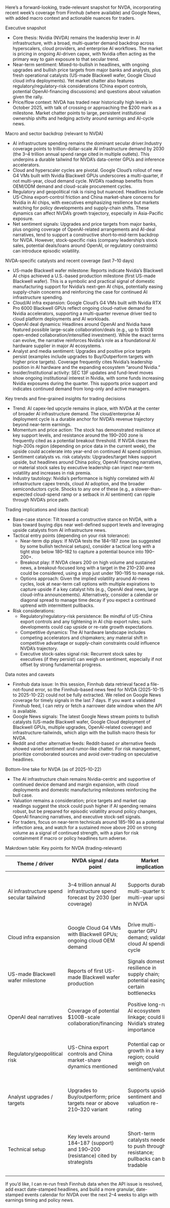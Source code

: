 Here’s a forward-looking, trade-relevant snapshot for NVDA, incorporating recent week’s coverage from Finnhub (where available) and Google News, with added macro context and actionable nuances for traders.

Executive snapshot
- Core thesis: Nvidia (NVDA) remains the leadership lever in AI infrastructure, with a broad, multi-quarter demand backdrop across hyperscalers, cloud providers, and enterprise AI workflows. The market is pricing in ongoing AI-driven capex, with Nvidia often acting as the primary way to gain exposure to that secular trend.
- Near-term sentiment: Mixed-to-bullish in headlines, with ongoing upgrades and bullish price targets from major banks and analysts, plus fresh operational catalysts (US-made Blackwell wafer, Google Cloud cloud infra deployments). Yet market chatter also features regulatory/regulatory-risk considerations (China export controls, potential OpenAI-financing discussions) and questions about valuation given the rally.
- Price/flow context: NVDA has traded near historically high levels in October 2025, with talk of crossing or approaching the $200 mark as a milestone. Market chatter points to large, persistent institutional ownership shifts and hedging activity around earnings and AI-cycle news.

Macro and sector backdrop (relevant to NVDA)
- AI infrastructure spending remains the dominant secular driver.Industry coverage points to trillion-dollar-scale AI infrastructure demand by 2030 (the 3–4 trillion annual spend range cited in multiple outlets). This underpins a durable tailwind for NVDA’s data-center GPUs and inference accelerators.
- Cloud and hyperscaler cycles are pivotal. Google Cloud’s rollout of new G4 VMs built with Nvidia Blackwell GPUs underscores a multi-quarter, if not multi-year, cloud demand cycle. NVDA’s roadmap benefits from OEM/ODM demand and cloud-scale procurement cycles.
- Regulatory and geopolitical risk is rising but nuanced. Headlines include US-China export-control friction and China market-share concerns for Nvidia in AI chips, with executives emphasizing resilience but markets watching for policy developments and supply-chain shifts. These dynamics can affect NVDA’s growth trajectory, especially in Asia-Pacific exposure.
- Net sentiment signals: Upgrades and price targets from major banks, plus ongoing coverage of OpenAI-related arrangements and AI-deal narratives, tend to support a constructive short‑to‑mid-term backdrop for NVDA. However, stock-specific risks (company leadership’s stock sales, potential deals/loans around OpenAI, or regulatory constraints) can introduce episodic volatility.

NVDA-specific catalysts and recent coverage (last 7–10 days)
- US-made Blackwell wafer milestone: Reports indicate Nvidia’s Blackwell AI chips achieved a U.S.-based production milestone (first US-made Blackwell wafer). This is a symbolic and practical signal of domestic manufacturing support for Nvidia’s next-gen AI chips, potentially easing supply-chain concerns and reinforcing the case for continued AI infrastructure spending.
- Cloud/AI infra expansion: Google Cloud’s G4 VMs built with Nvidia RTX Pro 6000 Blackwell GPUs reflect ongoing cloud-native demand for Nvidia accelerators, supporting a multi-quarter revenue driver tied to cloud platform deployments and AI workloads.
- OpenAI deal dynamics: Headlines around OpenAI and Nvidia have featured possible large-scale collaboration/deals (e.g., up to $100B open-ended collaboration/intensified investment). While the exact terms can evolve, the narrative reinforces Nvidia’s role as a foundational AI hardware supplier in major AI ecosystems.
- Analyst and media sentiment: Upgrades and positive price targets persist (examples include upgrades to Buy/Outperform targets with higher price targets). Coverage frequently cites Nvidia’s leadership position in AI hardware and the expanding ecosystem “around Nvidia.”
- Insider/Institutional activity: SEC 13F updates and fund-level moves show ongoing institutional interest in Nvidia, with some funds increasing Nvidia exposures during the quarter. This supports price support and indicates continued demand from long-only and active managers.

Key trends and fine-grained insights for trading decisions
- Trend: AI capex-led upcycle remains in place, with NVDA at the center of broader AI infrastructure demand. The cloud/enterprise AI deployment cycle is a durable anchor for NVDA’s revenue trajectory beyond near-term earnings.
- Momentum and price action: The stock has demonstrated resilience at key support levels, and resistance around the 190–200 zone is frequently cited as a potential breakout threshold. If NVDA clears the high-200s region (depending on price data in the current week), the upside could accelerate into year-end on continued AI spend optimism.
- Sentiment catalysts vs. risk catalysts: Upgrades/target hikes support upside, but headlines around China policy, OpenAI financing narratives, or material stock sales by executive leadership can inject near-term volatility and increases in risk premia.
- Industry tautology: Nvidia’s performance is highly correlated with AI infrastructure capex trends, cloud AI adoption, and the broader semiconductors cycle. Shocks to any one of these (e.g., a slower-than-expected cloud-spend ramp or a setback in AI sentiment) can ripple through NVDA’s price path.

Trading implications and ideas (tactical)
- Base-case stance: Tilt toward a constructive stance on NVDA, with a bias toward buying dips near well-defined support levels and leveraging upside catalysts from AI infrastructure news.
- Tactical entry points (depending on your risk tolerance):
  - Near-term dip plays: If NVDA tests the 184–187 zone (as suggested by some bullish technical setups), consider a tactical long with a tight stop below 180–182 to capture a potential bounce into 190–200+.
  - Breakout play: If NVDA clears 200 on high volume and sustained news, a breakout-focused long with a target in the 210–230 area could be considered, using a stop just under 190–195 to manage risk.
  - Options approach: Given the implied volatility around AI-news cycles, look at near-term call options with multiple expirations to capture upside if a key catalyst hits (e.g., OpenAI deal news, large cloud-infra announcements). Alternatively, consider a calendar or diagonal spread to manage time decay if you expect a continued uptrend with intermittent pullbacks.
- Risk considerations:
  - Regulatory/regulatory-risk persistence: Be mindful of US-China export controls and any tightening in AI chip export rules; such developments could cap upside or re-rate growth expectations.
  - Competitive dynamics: The AI hardware landscape includes competing accelerators and chipmakers; any material shift in competitive advantage or supply-chain constraints could influence NVDA’s trajectory.
  - Executive stock-sales signal risk: Recurrent stock sales by executives (if they persist) can weigh on sentiment, especially if not offset by strong fundamental progress.

Data notes and caveats
- Finnhub data issue: In this session, Finnhub data retrieval faced a file-not-found error, so the Finnhub-based news feed for NVDA (2025-10-15 to 2025-10-22) could not be fully extracted. We relied on Google News coverage for timely signals in the last 7 days. If you want a validated Finnhub feed, I can retry or fetch a narrower date window when the API is available.
- Google News signals: The latest Google News stream points to bullish catalysts (US-made Blackwell wafer, Google Cloud deployment of Blackwell GPUs, multiple upgrades, OpenAI-related coverage) and infrastructure-tailwinds, which align with the bullish macro thesis for NVDA.
- Reddit and other alternative feeds: Reddit-based or alternative feeds showed varied sentiment and rumor-like chatter. For risk management, prioritize corroborated sources and avoid over-trading on speculative headlines.

Bottom-line take for NVDA (as of 2025-10-22)
- The AI infrastructure chain remains Nvidia-centric and supportive of continued device demand and margin expansion, with cloud deployments and domestic manufacturing milestones reinforcing the bull case.
- Valuation remains a consideration; price targets and market cap readings suggest the stock could push higher if AI spending remains robust, but be prepared for episodic volatility around policy changes, OpenAI financing narratives, and executive stock-sell signals.
- For traders, focus on near-term technicals around 185–190 as a potential inflection area, and watch for a sustained move above 200 on strong volume as a signal of continued strength, with a plan for risk containment if macro or policy headlines turn adverse.

Makrdown table: Key points for NVDA (trading-relevant)

| Theme / driver | NVDA signal / data point | Market implication | Suggested trading action |
|---|---|---|---|
| AI infrastructure spend secular tailwind | 3–4 trillion annual AI infrastructure spend forecast by 2030 (per coverage) | Supports durable, multi-quarter to multi-year upside in NVDA | Consider core long exposure; use dips to accumulate or add on pullbacks near major supports |
| Cloud infra expansion | Google Cloud G4 VMs with Blackwell GPUs; ongoing cloud OEM demand | Drive multi-quarter GPU demand; validates cloud AI spending cycle | Long exposure with attention to cloud capex news; risk-on if cloud budgets accelerate |
| US-made Blackwell wafer milestone | Reports of first US-made Blackwell wafer production | Signals domestic resilience in supply chain; potential easing of certain bottlenecks | Positive fundamental tailwind; bias to hold/accumulate near support |
| OpenAI deal narratives | Coverage of potential $100B-scale collaboration/financing | Positive long-run AI ecosystem linkage; could lift Nvidia’s strategic importance | Watch for actual terms; bullish if confirmed, risk-on if it accelerates AI deployment |
| Regulatory/geopolitical risk | US-China export controls and China market-share dynamics mentioned | Potential cap on growth in a key region; could weigh on sentiment/valution | Manage risk with hedges or diversified exposure; monitor policy developments |
| Analyst upgrades / targets | Upgrades to Buy/outperform; price targets near or above $210–$320 variant | Supports upside sentiment and valuation re-rating | Use pullbacks to add to long position; be mindful of distribution-driven sell-offs on headlines |
| Technical setup | Key levels around 184–187 (support) and 190–200 (resistance) cited by strategists | Short-term catalysts needed to push through resistance; pullbacks can be tradable | Breakout/trend-following strategy above 200 with defined stop; risk-managed dip entry around 184–187 |

If you’d like, I can re-run fresh Finnhub data when the API issue is resolved, add exact date-stamped headlines, and build a more granular, date-stamped events calendar for NVDA over the next 2–4 weeks to align with earnings timing and policy news.